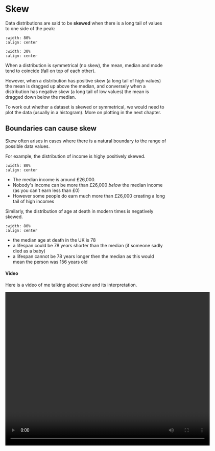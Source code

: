 #  Skew

Data distributions are said to be **skewed** when there is a long tail of values to one side of the peak:

```{image} https://raw.githubusercontent.com/jillxoreilly/StatsCourseBook_2024/main/images/MT_wk1_Skew.png
:width: 80%
:align: center
```

```{image} https://raw.githubusercontent.com/jillxoreilly/StatsCourseBook_2024/main/images/MT_wk1_mean.png
:width: 30%
:align: center
```


When a distribution is symmetrical (no skew), the mean, median and mode tend to coincide (fall on top of each other).

However, when a distribution has positive skew (a long tail of high values) the mean is dragged up above the median, and conversely when a distribution has negative skew (a long tail of low values) the mean is dragged down below the median.

To work out whether a dataset is skewed or symmetrical, we would need to plot the data (usually in a histogram). More on plotting in the next chapter.


## Boundaries can cause skew

Skew often arises in cases where there is a natural boundary to the range of possible data values.

For example, the distribution of income is highy positively skewed. 

```{image} https://raw.githubusercontent.com/jillxoreilly/StatsCourseBook_2024/main/images/MT_wk1_PosSkew.png
:width: 80%
:align: center
```

* The median income is around £26,000. 
* Nobody's income can be more than £26,000 *below* the median income (as you can't earn less than £0)
* However some people do earn much more than £26,000 creating a long tail of high incomes

Similarly, the distribution of age at death in modern times is negatively skewed.

```{image} .https://raw.githubusercontent.com/jillxoreilly/StatsCourseBook_2024/main/images/MT_wk1_NegSkew.png
:width: 80%
:align: center
```
* the median age at death in the UK is 78
* a lifespan could be 78 years shorter than the median (if someone sadly died as a baby)
* a lifespan cannot be 78 years longer then the median as this would mean the person was 156 years old

#### Video

Here is a video of me talking about skew and its interpretation.

<center>
<video width="640" height="480" controls> <source  src="http://46.32.240.35/jillxoreilly.com/video/MT_wk1_spread.mp4"></video>
</center>






